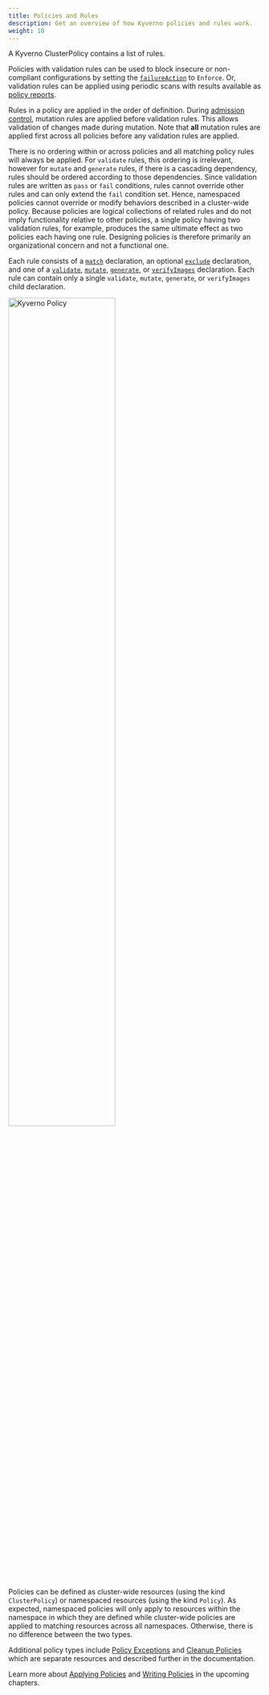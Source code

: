 ```yaml
---
title: Policies and Rules
description: Get an overview of how Kyverno policies and rules work.
weight: 10
---
```


A Kyverno ClusterPolicy contains a list of rules. 

Policies with validation rules can be used to block insecure or non-compliant configurations by setting the [`failureAction`](/docs/policy-types/cluster-policy/validate.md#failure-action) to `Enforce`. Or, validation rules can be applied using periodic scans with results available as [policy reports](/docs/policy-reports/).

Rules in a policy are applied in the order of definition. During [admission control](https://kubernetes.io/docs/reference/access-authn-authz/extensible-admission-controllers/), mutation rules are applied before validation rules. This allows validation of changes made during mutation. Note that **all** mutation rules are applied first across all policies before any validation rules are applied.

There is no ordering within or across policies and all matching policy rules will always be applied. For `validate` rules, this ordering is irrelevant, however for `mutate` and `generate` rules, if there is a cascading dependency, rules should be ordered according to those dependencies. Since validation rules are written as `pass` or `fail` conditions, rules cannot override other rules and can only extend the `fail` condition set. Hence, namespaced policies cannot override or modify behaviors described in a cluster-wide policy. Because policies are logical collections of related rules and do not imply functionality relative to other policies, a single policy having two validation rules, for example, produces the same ultimate effect as two policies each having one rule. Designing policies is therefore primarily an organizational concern and not a functional one.

Each rule consists of a [`match`](/docs/policy-types/cluster-policy/match-exclude.md) declaration, an optional [`exclude`](/docs/policy-types/cluster-policy/match-exclude.md) declaration, and one of a [`validate`](/docs/policy-types/cluster-policy/validate.md), [`mutate`](/docs/policy-types/cluster-policy/mutate.md), [`generate`](/docs/policy-types/cluster-policy/generate.md), or [`verifyImages`](/docs/policy-types/cluster-policy/verify-images/_index.md) declaration. Each rule can contain only a single `validate`, `mutate`, `generate`, or `verifyImages` child declaration.

<img src="/images/Kyverno-Policy-Structure.png" alt="Kyverno Policy" width="65%"/>
<br/>
<br/>

Policies can be defined as cluster-wide resources (using the kind `ClusterPolicy`) or namespaced resources (using the kind `Policy`). As expected, namespaced policies will only apply to resources within the namespace in which they are defined while cluster-wide policies are applied to matching resources across all namespaces. Otherwise, there is no difference between the two types.

Additional policy types include [Policy Exceptions](/docs/policy-types/cluster-policy/exceptions.md) and [Cleanup Policies](/docs/policy-types/cluster-policy/cleanup.md) which are separate resources and described further in the documentation.

Learn more about [Applying Policies](/docs/applying-policies/) and [Writing Policies](/docs/policy-types/cluster-policy/_index.md) in the upcoming chapters.
